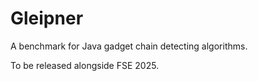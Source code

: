 # Gleipner
A benchmark for Java gadget chain detecting algorithms.

To be released alongside FSE 2025.
